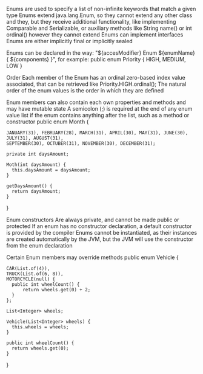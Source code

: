 Enums are used to specify a list of non-infinite keywords that match a given type
Enums extend java.lang.Enum<T>, so they cannot extend any other class and they, but they receive additional functionality, 
  like implementing Comparable and Serializable, or auxiliary methods like String name() or int ordinal()
  however they cannot extend 
Enums can implement interfaces
Enums are either implicitly final or implicitly sealed

Enums can be declared in the way: "${accesModifier} Enum ${enumName} { ${components} }", for example:
  public enum Priority {
    HIGH, MEDIUM, LOW
  }

Order
  Each member of the Enum has an ordinal zero-based index value associated, 
    that can be retrieved like Priority.HIGH.ordinal();
  The natural order of the enum values is the order in which they are defined

Enum members can also contain each own properties and methods and may have mutable state
A semicolon (;) is required at the end of any enum value list if the enum contains anything after the list, such as a method or constructor
  public enum Month {

    JANUARY(31), FEBRUARY(28), MARCH(31), APRIL(30), MAY(31), JUNE(30), JULY(31), AUGUST(31), 
    SEPTEMBER(30), OCTUBER(31), NOVEMBER(30), DECEMBER(31);

    private int daysAmount;

    Moth(int daysAmount) {
      this.daysAmount = daysAmount;
    }

    getDaysAmount() {
      return daysAmount;
    }
    
  }

Enum constructors 
  Are always private, and cannot be made public or protected
  If an enum has no constructor declaration, a default constructor is provided by the compiler
  Enums cannot be instantiated, as their instances are created automatically by the JVM,
    but the JVM will use the constructor from the enum declaration

Certain Enum members may override methods
  public enum Vehicle {  

    CAR(List.of(4)),  
    TRUCK(List.of(6, 8)),  
    MOTORCYCLE(null) {  
      public int wheelCount() {  
          return wheels.get(0) + 2;  
      }  
    };  
    
    List<Integer> wheels;  
    
    Vehicle(List<Integer> wheels) {  
      this.wheels = wheels;  
    }  

    public int wheelCount() {  
      return wheels.get(0);  
    }

  }